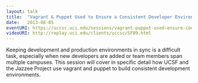 ```yaml
---
layout: talk
title:  "Vagrant & Puppet Used to Ensure a Consistent Developer Environment"
date:   2013-08-05
eventURI: https://uccsc.uci.edu/sessions/vagrant-puppet-used-ensure-consistent-developer-environment
videoURI: http://replay.uci.edu/clients/uccsc/SF09.html
---
```


Keeping development and production environments in sync is a difficult task, especially when new developers are added or team members span multiple campuses. This session will cover in specific detail how UCSF and the Jazzee Project use vagrant and puppet to build consistent development environments.
